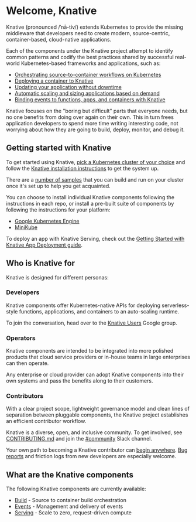 # Welcome, Knative

Knative (pronounced /ˈnā-tiv/) extends Kubernetes to provide the
missing middleware that developers need to create modern,
source-centric, container-based, cloud-native applications.

Each of the components under the Knative project attempt to identify
common patterns and codify the best practices shared by successful
real-world Kubernetes-based frameworks and applications, such as:

- [Orchestrating source-to-container workflows on Kubernetes](build/README.md)
- [Deploying a container to Knative](install/getting-started-knative-app.md)
- [Updating your application without downtime](serving/updating-existing-app.md)
- [Automatic scaling and sizing applications based on demand](serving/auto-scaling-with-knative.md)
- [Binding events to functions, apps, and containers with Knative](events/binding-events-with-knative.md)

Knative focuses on the "boring but difficult" parts that everyone
needs, but no one benefits from doing over again on their own. This in
turn frees application developers to spend more time writing
interesting code, not worrying about how they are going to build,
deploy, monitor, and debug it.

## Getting started with Knative

To get started using Knative, [pick a Kubernetes cluster of your choice](https://kubernetes.io/docs/setup/pick-right-solution/) and follow the
[Knative installation instructions](/install/README.md) to get the system up.

There are a [number of samples](serving/samples/README.md) that you can build and
run on your cluster once it's set up to help you get acquainted.

You can choose to install individual Knative components following the
instructions in each repo, or install a pre-built suite of components
by following the instructions for your platform:

- [Google Kubernetes Engine](install/Knative-with-GKE.md)
- [MiniKube](install/Knative-with-Minikube.md)

To deploy an app with Knative Serving, check out the
[Getting Started with Knative App Deployment guide](install/getting-started-knative-app.md).

## Who is Knative for

Knative is designed for different personas:

### Developers

Knative components offer Kubernetes-native APIs for deploying
serverless-style functions, applications, and containers to an auto-scaling
runtime.

To join the conversation, head over to the
[Knative Users](https://groups.google.com/d/forum/knative-users) Google group.

### Operators

Knative components are intended to be integrated into more polished
products that cloud service providers or in-house teams in large
enterprises can then operate.

Any enterprise or cloud provider can adopt Knative components into
their own systems and pass the benefits along to their customers.

### Contributors

With a clear project scope, lightweight governance model and clean
lines of separation between pluggable components, the Knative project
establishes an efficient contributor workflow.

Knative is a diverse, open, and inclusive community. To get involved, see
[CONTRIBUTING.md](https://github.com/knative/docs/blob/master/community/CONTRIBUTING.md)
and join the [#community](https://knative.slack.com/messages/C92U2C59P/)
Slack channel.

Your own path to becoming a Knative contributor can
[begin anywhere](https://github.com/knative/serving/issues?q=is%3Aopen+is%3Aissue+label%3A%22good+first+issue%22).
[Bug reports](https://github.com/knative/serving/issues/new) and
friction logs from new developers are especially welcome.

## What are the Knative components

The following Knative components are currently available:

- [Build](build/README.md) - Source to container build orchestration
- [Events](events/README.md) - Management and delivery of events
- [Serving](serving/README.md) - Scale to zero, request-driven compute
